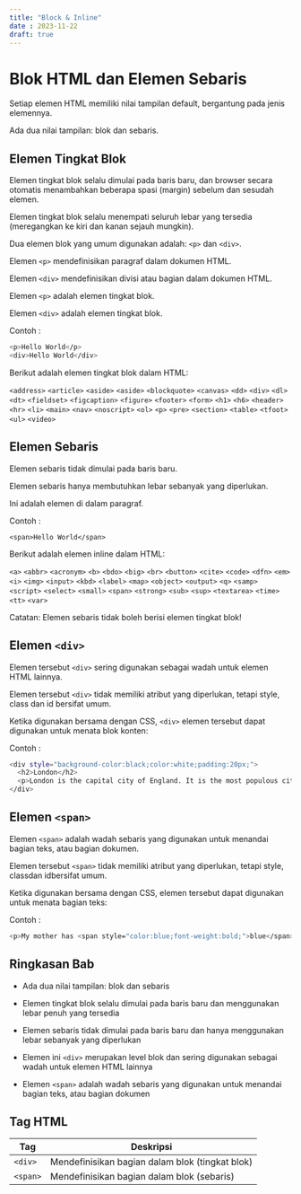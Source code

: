 ```yaml
---
title: "Block & Inline"
date : 2023-11-22
draft: true
---
```


# Blok HTML dan Elemen Sebaris

Setiap elemen HTML memiliki nilai tampilan default, bergantung pada jenis elemennya.

Ada dua nilai tampilan: blok dan sebaris.

## Elemen Tingkat Blok

Elemen tingkat blok selalu dimulai pada baris baru, dan browser secara otomatis menambahkan beberapa spasi (margin) sebelum dan sesudah elemen.

Elemen tingkat blok selalu menempati seluruh lebar yang tersedia (meregangkan ke kiri dan kanan sejauh mungkin).

Dua elemen blok yang umum digunakan adalah: `<p>` dan `<div>`.

Elemen `<p>` mendefinisikan paragraf dalam dokumen HTML.

Elemen `<div>` mendefinisikan divisi atau bagian dalam dokumen HTML.

Elemen `<p>` adalah elemen tingkat blok.

Elemen `<div>` adalah elemen tingkat blok.


Contoh : 

```sh
<p>Hello World</p>
<div>Hello World</div>
```

Berikut adalah elemen tingkat blok dalam HTML:


`<address>` `<article>` `<aside>` `<aside>` `<blockquote>` `<canvas>` `<dd>`
`<div>` `<dl>` `<dt>` `<fieldset>` `<figcaption>`  `<figure>` `<footer>`
`<form>` `<h1>` `<h6>` `<header>` `<hr>` `<li>` `<main>`
`<nav>` `<noscript>` `<ol>` `<p>` `<pre>` `<section>` `<table>`
`<tfoot>` `<ul>` `<video>`


## Elemen Sebaris

Elemen sebaris tidak dimulai pada baris baru.

Elemen sebaris hanya membutuhkan lebar sebanyak yang diperlukan.

Ini adalah elemen <span> di dalam paragraf.

Contoh : 

`<span>Hello World</span>`

Berikut adalah elemen inline dalam HTML:

`<a>` `<abbr>` `<acronym>` `<b>` `<bdo>` `<big>` `<br>`
`<button>` `<cite>` `<code>` `<dfn>` `<em>` `<i>` `<img>`
`<input>` `<kbd>` `<label>` `<map>` `<object>` `<output>` `<q>`
`<samp>` `<script>` `<select>` `<small>` `<span>` `<strong>` `<sub>`
`<sup>` `<textarea>` `<time>` `<tt>` `<var>`


Catatan: Elemen sebaris tidak boleh berisi elemen tingkat blok!


## Elemen `<div>`
Elemen tersebut `<div>` sering digunakan sebagai wadah untuk elemen HTML lainnya.

Elemen tersebut `<div>` tidak memiliki atribut yang diperlukan, tetapi style, class dan id bersifat umum.

Ketika digunakan bersama dengan CSS, `<div>` elemen tersebut dapat digunakan untuk menata blok konten:

Contoh : 

```sh
<div style="background-color:black;color:white;padding:20px;">
  <h2>London</h2>
  <p>London is the capital city of England. It is the most populous city in the United Kingdom, with a metropolitan area of over 13 million inhabitants.</p>
</div>
```


## Elemen `<span>`

Elemen `<span>` adalah wadah sebaris yang digunakan untuk menandai bagian teks, atau bagian dokumen.

Elemen tersebut `<span>` tidak memiliki atribut yang diperlukan, tetapi style, classdan idbersifat umum.

Ketika digunakan bersama dengan CSS, <span>elemen tersebut dapat digunakan untuk menata bagian teks:


Contoh :
```sh
<p>My mother has <span style="color:blue;font-weight:bold;">blue</span> eyes and my father has <span style="color:darkolivegreen;font-weight:bold;">dark green</span> eyes.</p>
```

## Ringkasan Bab

- Ada dua nilai tampilan: blok dan sebaris

- Elemen tingkat blok selalu dimulai pada baris baru dan menggunakan lebar penuh yang tersedia

- Elemen sebaris tidak dimulai pada baris baru dan hanya menggunakan lebar sebanyak yang diperlukan

- Elemen ini `<div>` merupakan level blok dan sering digunakan sebagai wadah untuk elemen HTML lainnya

- Elemen `<span>` adalah wadah sebaris yang digunakan untuk menandai bagian teks, atau bagian dokumen

## Tag HTML

| Tag | Deskripsi |
| ----------- | ----------- |
| `<div>` | Mendefinisikan bagian dalam blok (tingkat blok) |
| `<span>` | Mendefinisikan bagian dalam blok (sebaris) |


